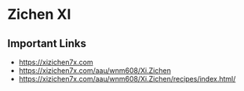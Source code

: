 # Zichen XI

## Important Links

- https://xizichen7x.com
- https://xizichen7x.com/aau/wnm608/Xi.Zichen
- https://xizichen7x.com/aau/wnm608/Xi.Zichen/recipes/index.html/
